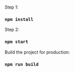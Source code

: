 Step 1:

### `npm install`

Step 2:

### `npm start`

Build the project for production:

### `npm run build`
